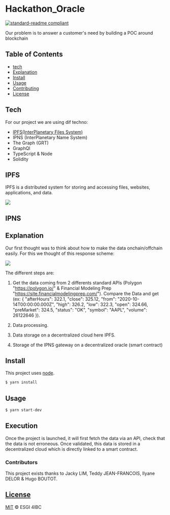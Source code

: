 # Hackathon_Oracle

[![standard-readme compliant](https://img.shields.io/badge/readme%20style-standard-brightgreen.svg?style=flat-square)](https://github.com/RichardLitt/standard-readme)


Our problem is to answer a customer's need by building a POC around blockchain


## Table of Contents
- [tech](#tech)
- [Explanation](#explanation)
- [Install](#install)
- [Usage](#usage)
- [Contributing](#contributing)
- [License](#license)

## Tech

For our project we are using dif techno:
  - [IPFS(InterPlanetary Files System)](#IPFS)
  - IPNS (InterPlanetary Name System)
  - The Graph (GRT)
  - GraphQl
  - TypeScript & Node
  - Solidity


## IPFS

IPFS is a distributed system for storing and accessing files, websites, applications, and data.

<img src="https://www.researchgate.net/profile/Magnus_Westerlund2/publication/333018189/figure/fig1/AS:757344308822016@1557576362037/IPFS-addressing-process-flow.png">

## IPNS



## Explanation

Our first thought was to think about how to make the data onchain/offchain easily. For this we thought of this response scheme:

 <img src="https://media.discordapp.net/attachments/960837766768377896/962045205962440734/unknown.png?width=1416&height=1034">
 
The different steps are:
1. Get the data coming from 2 differents standard APIs (Polygon "https://polygon.io/" & Financial Modeling Prep "https://site.financialmodelingprep.com/").
   Compare the Data and get 
 (ex: {
  "afterHours": 322.1,
  "close": 325.12,
  "from": "2020-10-14T00:00:00.000Z",
  "high": 326.2,
  "low": 322.3,
  "open": 324.66,
  "preMarket": 324.5,
  "status": "OK",
  "symbol": "AAPL",
  "volume": 26122646
 }).
 
2. Data processing.
3. Data storage on a decentralized cloud here IPFS.
4. Storage of the IPNS gateway on a decentralized oracle (smart contract)

## Install

This project uses [node](http://nodejs.org).

```sh
$ yarn install
```

## Usage

```sh
$ yarn start-dev
```

## Execution

Once the project is launched, it will first fetch the data via an API, check that the data is not erroneous. Once validated, this data is stored in a decentralized cloud which is directly linked to a smart contract.

### Contributors

This project exists thanks to Jacky LIM, Teddy JEAN-FRANCOIS, Ilyane DELOR & Hugo BOUTOT.  
<a href="https://github.com/J4ckyLIM/Hackathon_Oracle/graphs/contributors">


## License

[MIT](LICENSE) © ESGI 4IBC
